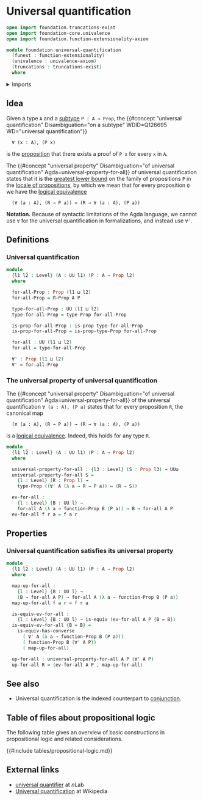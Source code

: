 # Universal quantification

```agda
open import foundation.truncations-exist
open import foundation-core.univalence
open import foundation.function-extensionality-axiom

module foundation.universal-quantification
  (funext : function-extensionality)
  (univalence : univalence-axiom)
  (truncations : truncations-exist)
  where
```

<details><summary>Imports</summary>

```agda
open import foundation.dependent-pair-types
open import foundation.dependent-products-propositions funext
open import foundation.evaluation-functions
open import foundation.logical-equivalences funext
open import foundation.propositional-truncations funext univalence
open import foundation.universe-levels

open import foundation-core.equivalences
open import foundation-core.function-types
open import foundation-core.propositions
```

</details>

## Idea

Given a type `A` and a [subtype](foundation-core.subtypes.md) `P : A → Prop`,
the
{{#concept "universal quantification" Disambiguation="on a subtype" WDID=Q126695 WD="universal quantification"}}

```text
  ∀ (x : A), (P x)
```

is the [proposition](foundation-core.propositions.md) that there exists a proof
of `P x` for every `x` in `A`.

The
{{#concept "universal property" Disambiguation="of universal quantification" Agda=universal-property-for-all}}
of universal quantification states that it is the
[greatest lower bound](order-theory.greatest-lower-bounds-large-posets.md) on
the family of propositions `P` in the
[locale of propositions](foundation.large-locale-of-propositions.md), by which
we mean that for every proposition `Q` we have the
[logical equivalence](foundation.logical-equivalences.md)

```text
  (∀ (a : A), (R → P a)) ↔ (R → ∀ (a : A), (P a))
```

**Notation.** Because of syntactic limitations of the Agda language, we cannot
use `∀` for the universal quantification in formalizations, and instead use
`∀'`.

## Definitions

### Universal quantification

```agda
module _
  {l1 l2 : Level} (A : UU l1) (P : A → Prop l2)
  where

  for-all-Prop : Prop (l1 ⊔ l2)
  for-all-Prop = Π-Prop A P

  type-for-all-Prop : UU (l1 ⊔ l2)
  type-for-all-Prop = type-Prop for-all-Prop

  is-prop-for-all-Prop : is-prop type-for-all-Prop
  is-prop-for-all-Prop = is-prop-type-Prop for-all-Prop

  for-all : UU (l1 ⊔ l2)
  for-all = type-for-all-Prop

  ∀' : Prop (l1 ⊔ l2)
  ∀' = for-all-Prop
```

### The universal property of universal quantification

The
{{#concept "universal property" Disambiguation="of universal quantification" Agda=universal-property-for-all}}
of the universal quantification `∀ (a : A), (P a)` states that for every
proposition `R`, the canonical map

```text
  (∀ (a : A), (R → P a)) → (R → ∀ (a : A), (P a))
```

is a [logical equivalence](foundation.logical-equivalences.md). Indeed, this
holds for any type `R`.

```agda
module _
  {l1 l2 : Level} (A : UU l1) (P : A → Prop l2)
  where

  universal-property-for-all : {l3 : Level} (S : Prop l3) → UUω
  universal-property-for-all S =
    {l : Level} (R : Prop l) →
    type-Prop ((∀' A (λ a → R ⇒ P a)) ⇔ (R ⇒ S))

  ev-for-all :
    {l : Level} {B : UU l} →
    for-all A (λ a → function-Prop B (P a)) → B → for-all A P
  ev-for-all f r a = f a r
```

## Properties

### Universal quantification satisfies its universal property

```agda
module _
  {l1 l2 : Level} (A : UU l1) (P : A → Prop l2)
  where

  map-up-for-all :
    {l : Level} {B : UU l} →
    (B → for-all A P) → for-all A (λ a → function-Prop B (P a))
  map-up-for-all f a r = f r a

  is-equiv-ev-for-all :
    {l : Level} {B : UU l} → is-equiv (ev-for-all A P {B = B})
  is-equiv-ev-for-all {B = B} =
    is-equiv-has-converse
      ( ∀' A (λ a → function-Prop B (P a)))
      ( function-Prop B (∀' A P))
      ( map-up-for-all)

  up-for-all : universal-property-for-all A P (∀' A P)
  up-for-all R = (ev-for-all A P , map-up-for-all)
```

## See also

- Universal quantification is the indexed counterpart to
  [conjunction](foundation.conjunction.md).

## Table of files about propositional logic

The following table gives an overview of basic constructions in propositional
logic and related considerations.

{{#include tables/propositional-logic.md}}

## External links

- [universal quantifier](https://ncatlab.org/nlab/show/universal+quantifier) at
  $n$Lab
- [Universal quantification](https://en.wikipedia.org/wiki/Universal_quantification)
  at Wikipedia
